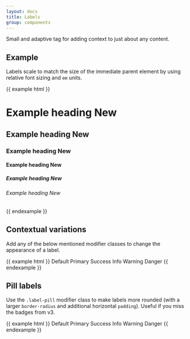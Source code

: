 ```yaml
---
layout: docs
title: Labels
group: components
---
```


Small and adaptive tag for adding context to just about any content.

## Example

Labels scale to match the size of the immediate parent element by using relative font sizing and `em` units.

{{ example html }}
<h1>Example heading <span class="label label-default">New</span></h1>
<h2>Example heading <span class="label label-default">New</span></h2>
<h3>Example heading <span class="label label-default">New</span></h3>
<h4>Example heading <span class="label label-default">New</span></h4>
<h5>Example heading <span class="label label-default">New</span></h5>
<h6>Example heading <span class="label label-default">New</span></h6>
{{ endexample }}

## Contextual variations

Add any of the below mentioned modifier classes to change the appearance of a label.

{{ example html }}
<span class="label label-default">Default</span>
<span class="label label-primary">Primary</span>
<span class="label label-success">Success</span>
<span class="label label-info">Info</span>
<span class="label label-warning">Warning</span>
<span class="label label-danger">Danger</span>
{{ endexample }}

## Pill labels

Use the `.label-pill` modifier class to make labels more rounded (with a larger `border-radius` and additional horizontal `padding`). Useful if you miss the badges from v3.

{{ example html }}
<span class="label label-pill label-default">Default</span>
<span class="label label-pill label-primary">Primary</span>
<span class="label label-pill label-success">Success</span>
<span class="label label-pill label-info">Info</span>
<span class="label label-pill label-warning">Warning</span>
<span class="label label-pill label-danger">Danger</span>
{{ endexample }}
